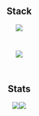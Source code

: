 
<h2 align = "center"> Stack </h2>
    <p align="center">
          <a href="https://skillicons.dev">
            <img src="https://skillicons.dev/icons?i=html,htmx,css,bootstrap,tailwind,laravel,php,js,py" />
          </a>
    </p>

<br>
    <p align="center">
          <a href="https://skillicons.dev">
            <img src="https://skillicons.dev/icons?i=git,github,docker,arduino,mysql,sqlite,firebase,nodejs" />
          </a>
    </p>
    
<br>
<h2 align="center">Stats</h2>
<div align="center" style="display: flex; justify-content: center;">
    <img src="https://github-readme-stats.vercel.app/api?username=xavesdiporta&show_icons=true&theme=tokyonight" />
    <img src="https://github-readme-stats.vercel.app/api/top-langs/?username=xavesdiporta&layout=compact&theme=tokyonight" />
</div>

